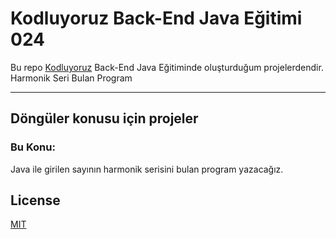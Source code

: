 # Kodluyoruz Back-End Java Eğitimi 024

Bu repo [Kodluyoruz](https://www.kodluyoruz.org) Back-End Java Eğitiminde 
oluşturduğum projelerdendir.
Harmonik Seri Bulan Program

---
## Döngüler konusu için projeler
### Bu Konu:

Java ile girilen sayının harmonik serisini bulan program yazacağız.

## License
[MIT](https://choosealicense.com/licenses/mit/)
